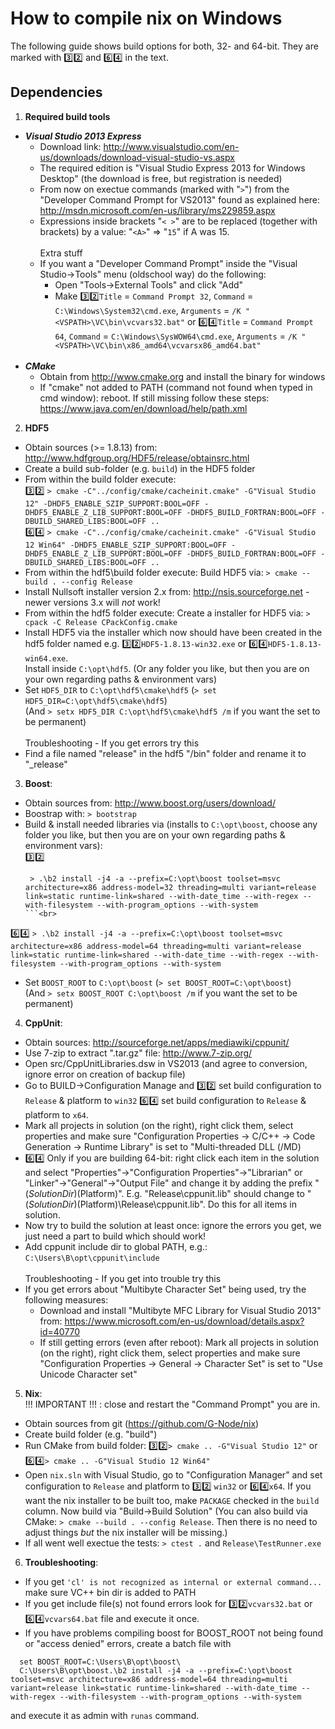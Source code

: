 How to compile nix on Windows
=============================

The following guide shows build options for both, 32- and 64-bit. They are marked with :three::two: and :six::four: in the text.

Dependencies
------------

1. **Required build tools**
  - ***Visual Studio 2013 Express***
    - Download link: http://www.visualstudio.com/en-us/downloads/download-visual-studio-vs.aspx
    - The required edition is "Visual Studio Express 2013 for Windows Desktop" (the download is free, but registration is needed)
    - From now on exectue commands (marked with "`>`") from the "Developer Command Prompt for VS2013" found as explained here: http://msdn.microsoft.com/en-us/library/ms229859.aspx
    - Expressions inside brackets "`< >`" are to be replaced (together with brackets) by a value: "`<A>`" => "`15`" if A was 15.
    <br><br>Extra stuff<br>
    - If you want a "Developer Command Prompt" inside the "Visual Studio->Tools" menu (oldschool way) do the following:
      - Open "Tools->External Tools" and click "Add"
      - Make :three::two:`Title` = `Command Prompt 32`, `Command` = `C:\Windows\System32\cmd.exe`, `Arguments` = `/K "<VSPATH>\VC\bin\vcvars32.bat"` or :six::four:`Title` = `Command Prompt 64`, `Command` = `C:\Windows\SysWOW64\cmd.exe`, `Arguments` = `/K "<VSPATH>\VC\bin\x86_amd64\vcvarsx86_amd64.bat"`<br><br>
  - ***CMake***
    - Obtain from http://www.cmake.org and install the binary for windows
    - If "cmake" not added to PATH (command not found when typed in cmd window): reboot. If still missing follow these steps: https://www.java.com/en/download/help/path.xml

2. **HDF5**
  - Obtain sources (>= 1.8.13) from: http://www.hdfgroup.org/HDF5/release/obtainsrc.html
  - Create a build sub-folder (e.g. `build`) in the HDF5 folder
  - From within the build folder execute:<br>
  :three::two:
    ```> cmake -C"../config/cmake/cacheinit.cmake" -G"Visual Studio 12" -DHDF5_ENABLE_SZIP_SUPPORT:BOOL=OFF -DHDF5_ENABLE_Z_LIB_SUPPORT:BOOL=OFF -DHDF5_BUILD_FORTRAN:BOOL=OFF -DBUILD_SHARED_LIBS:BOOL=OFF ..```<br>
  :six::four:
    ```> cmake -C"../config/cmake/cacheinit.cmake" -G"Visual Studio 12 Win64" -DHDF5_ENABLE_SZIP_SUPPORT:BOOL=OFF -DHDF5_ENABLE_Z_LIB_SUPPORT:BOOL=OFF -DHDF5_BUILD_FORTRAN:BOOL=OFF -DBUILD_SHARED_LIBS:BOOL=OFF ..```
  - From within the hdf5\build folder execute:
    Build HDF5 via: `> cmake --build . --config Release`
  - Install Nullsoft installer version 2.x from: http://nsis.sourceforge.net - newer versions 3.x will _not_ work!
  - From within the hdf5 folder execute:
    Create a installer for HDF5 via: `> cpack -C Release CPackConfig.cmake`
  - Install HDF5 via the installer which now should have been created in the hdf5 folder named e.g. :three::two:`HDF5-1.8.13-win32.exe` or :six::four:`HDF5-1.8.13-win64.exe`. <br>Install inside `C:\opt\hdf5`. (Or any folder you like, but then you are on your own regarding paths & environment vars)
  - Set `HDF5_DIR` to `C:\opt\hdf5\cmake\hdf5` (`> set HDF5_DIR=C:\opt\hdf5\cmake\hdf5`)
    <br>(And `> setx HDF5_DIR C:\opt\hdf5\cmake\hdf5 /m` if you want the set to be permanent)
  <br><br>Troubleshooting - If you get errors try this<br>
  - Find a file named "release" in the hdf5 "/bin" folder and rename it to "_release"

3. **Boost**:
  - Obtain sources from: http://www.boost.org/users/download/
  - Boostrap with: `> bootstrap`
  - Build & install needed libraries via (installs to `C:\opt\boost`, choose any folder you like, but then you are on your own regarding paths & environment vars):<br>
  :three::two:
    ```
     > .\b2 install -j4 -a --prefix=C:\opt\boost toolset=msvc architecture=x86 address-model=32 threading=multi variant=release link=static runtime-link=shared --with-date_time --with-regex --with-filesystem --with-program_options --with-system
    ```<br>
  :six::four:
    ```
     > .\b2 install -j4 -a --prefix=C:\opt\boost toolset=msvc architecture=x86 address-model=64 threading=multi variant=release link=static runtime-link=shared --with-date_time --with-regex --with-filesystem --with-program_options --with-system
    ```
   - Set `BOOST_ROOT` to `C:\opt\boost` (`> set BOOST_ROOT=C:\opt\boost`)
     <br> (And `> setx BOOST_ROOT C:\opt\boost /m` if you want the set to be permanent)

4. **CppUnit**:
  - Obtain sources: http://sourceforge.net/apps/mediawiki/cppunit/
  - Use 7-zip to extract ".tar.gz" file: http://www.7-zip.org/
  - Open src/CppUnitLibraries.dsw in VS2013 (and agree to conversion, ignore error on creation of backup file)
  - Go to BUILD->Configuration Manage and :three::two: set build configuration to `Release` & platform to `win32` :six::four: set build configuration to `Release` & platform to `x64`.
  - Mark all projects in solution (on the right), right click them, select properties and make sure "Configuration Properties -> C/C++ -> Code Generation -> Runtime Library" is set to "Multi-threaded DLL (/MD)
  - :six::four: Only if you are building 64-bit: right click each item in the solution and select "Properties"->"Configuration Properties"->"Librarian" or "Linker"->"General"->"Output File" and change it by adding the prefix "$(SolutionDir)$(Platform)". E.g. "Release\cppunit.lib" should change to "$(SolutionDir)$(Platform)\Release\cppunit.lib". Do this for all items in solution.
  - Now try to build the solution at least once: ignore the errors you get, we just need a part to build which should work!
  - Add cppunit include dir to global PATH, e.g.: `C:\Users\B\opt\cppunit\include`
  <br><br>Troubleshooting - If you get into trouble try this<br>
  - If you get errors about "Multibyte Character Set" being used, try the following measures: 
    - Download and install "Multibyte MFC Library for Visual Studio 2013" from: https://www.microsoft.com/en-us/download/details.aspx?id=40770
    - If still getting errors (even after reboot): Mark all projects in solution (on the right), right click them, select properties and make sure "Configuration Properties -> General -> Character Set" is set to "Use Unicode Character set"

5. **Nix**:
<br>!!! IMPORTANT !!! : close and restart the "Command Prompt" you are in.
  - Obtain sources from git (https://github.com/G-Node/nix)
  - Create build folder (e.g. "build")
  - Run CMake from build folder: :three::two:`> cmake .. -G"Visual Studio 12"` or :six::four:`> cmake .. -G"Visual Studio 12 Win64"`
  - Open `nix.sln` with Visual Studio, go to "Configuration Manager" and set configuration to `Release` and platform to :three::two: `win32` or :six::four:`x64`. If you want the nix installer to be built too, make `PACKAGE` checked in the `build` column. Now build via "Build->Build Solution" (You can also build via CMake: `> cmake --build . --config Release`. Then there is no need to adjust things _but_ the nix installer will be missing.)
  - If all went well exectue the tests: `> ctest .` and `Release\TestRunner.exe`

6. **Troubleshooting**:

  - If you get `'cl' is not recognized as internal or external command...` make sure VC++ bin dir is added to PATH
  - If you get include file(s) not found errors look for :three::two:`vcvars32.bat` or :six::four:`vcvars64.bat` file and execute it once.
  - If you have problems compiling boost for BOOST_ROOT not being found or "access denied" errors, create a batch file with
   ```
     set BOOST_ROOT=C:\Users\B\opt\boost\
     C:\Users\B\opt\boost.\b2 install -j4 -a --prefix=C:\opt\boost toolset=msvc architecture=x86 address-model=64 threading=multi variant=release link=static runtime-link=shared --with-date_time --with-regex --with-filesystem --with-program_options --with-system
   ```
  and execute it as admin with `runas` command.

